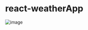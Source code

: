 # react-weatherApp
![image](https://github.com/user-attachments/assets/48e91f16-1df4-43a6-b55f-2f1f79a4a6ab)
